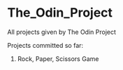 # The_Odin_Project
All projects given by The Odin Project

Projects committed so far:

1) Rock, Paper, Scissors Game
